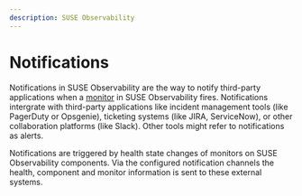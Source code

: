 ```yaml
---
description: SUSE Observability
---
```


# Notifications

Notifications in SUSE Observability are the way to notify third-party applications when a [monitor](../k8s-monitors.md) in SUSE Observability fires. Notifications intergrate with third-party applications like incident management tools (like PagerDuty or Opsgenie), ticketing systems (like JIRA, ServiceNow), or other collaboration platforms (like Slack). Other tools might refer to notifications as alerts.

Notifications are triggered by health state changes of monitors on SUSE Observability components. Via the configured notification channels the health, component and monitor information is sent to these external systems.
